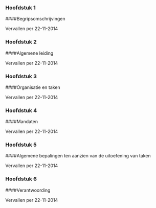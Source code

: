 <meta http-equiv='Content-Type' content='text/html; charset=utf-8' />

### Hoofdstuk  1  

####Begripsomschrijvingen

Vervallen per 22-11-2014 

### Hoofdstuk  2  

####Algemene leiding

Vervallen per 22-11-2014 

### Hoofdstuk  3  

####Organisatie en taken

Vervallen per 22-11-2014 

### Hoofdstuk  4  

####Mandaten

Vervallen per 22-11-2014 

### Hoofdstuk  5  

####Algemene bepalingen ten aanzien van de uitoefening van taken

Vervallen per 22-11-2014 

### Hoofdstuk  6  

####Verantwoording

Vervallen per 22-11-2014 


